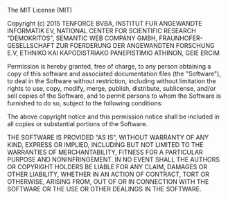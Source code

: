 The MIT License (MIT)

Copyright (c) 2015 TENFORCE BVBA, INSTITUT FUR ANGEWANDTE INFORMATIK EV,
NATIONAL CENTER FOR SCIENTIFIC RESEARCH "DEMOKRITOS", SEMANTIC WEB COMPANY
GMBH, FRAUNHOFER-GESELLSCHAFT ZUR FOERDERUNG DER ANGEWANDTEN FORSCHUNG E.V,
ETHNIKO KAI KAPODISTRIAKO PANEPISTIMIO ATHINON, GEIE ERCIM

Permission is hereby granted, free of charge, to any person obtaining a copy
of this software and associated documentation files (the "Software"), to deal
in the Software without restriction, including without limitation the rights
to use, copy, modify, merge, publish, distribute, sublicense, and/or sell
copies of the Software, and to permit persons to whom the Software is
furnished to do so, subject to the following conditions:

The above copyright notice and this permission notice shall be included in all
copies or substantial portions of the Software.

THE SOFTWARE IS PROVIDED "AS IS", WITHOUT WARRANTY OF ANY KIND, EXPRESS OR
IMPLIED, INCLUDING BUT NOT LIMITED TO THE WARRANTIES OF MERCHANTABILITY,
FITNESS FOR A PARTICULAR PURPOSE AND NONINFRINGEMENT. IN NO EVENT SHALL THE
AUTHORS OR COPYRIGHT HOLDERS BE LIABLE FOR ANY CLAIM, DAMAGES OR OTHER
LIABILITY, WHETHER IN AN ACTION OF CONTRACT, TORT OR OTHERWISE, ARISING FROM,
OUT OF OR IN CONNECTION WITH THE SOFTWARE OR THE USE OR OTHER DEALINGS IN THE
SOFTWARE.
